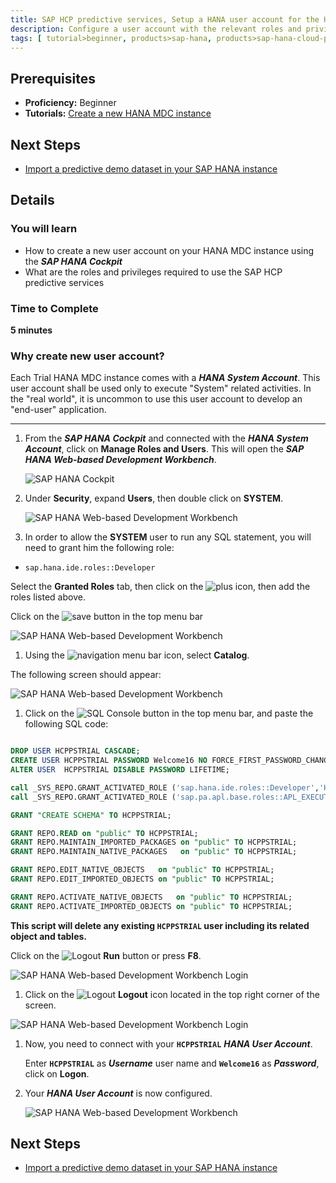 ```yaml
---
title: SAP HCP predictive services, Setup a HANA user account for the HCP predictive services
description: Configure a user account with the relevant roles and privileges to use the SAP HCP predictive services
tags: [ tutorial>beginner, products>sap-hana, products>sap-hana-cloud-platform ]
---
```


## Prerequisites
  - **Proficiency:** Beginner
  - **Tutorials:** [Create a new HANA MDC instance](http://go.sap.com/developer/tutorials/hcpps-hana-create-mdc-instance.html)

## Next Steps
  - [Import a predictive demo dataset in your SAP HANA  instance](http://go.sap.com/developer/tutorials/hcpps-hana-dataset-import.html)

## Details
### You will learn
  - How to create a new user account on your HANA MDC instance using the ***SAP HANA Cockpit***
  - What are the roles and privileges required to use the SAP HCP predictive services

### Time to Complete
  **5 minutes**

### Why create new user account?
Each Trial HANA MDC instance comes with a ***HANA System Account***. This user account shall be used only to execute "System" related activities.
In the "real world", it is uncommon to use this user account to develop an "end-user" application.

---

1. From the ***SAP HANA Cockpit*** and connected with the ***HANA System Account***, click on **Manage Roles and Users**. This will open the ***SAP HANA Web-based Development Workbench***.

    ![SAP HANA Cockpit](1.png)

1. Under **Security**, expand **Users**, then double click on **SYSTEM**.

    ![SAP HANA Web-based Development Workbench](2-1.png)

1. In order to allow the **SYSTEM** user to run any SQL statement, you will need to grant him the following role:

  - `sap.hana.ide.roles::Developer`

  Select the **Granted Roles** tab, then click on the ![plus](0-plus.png) icon, then add the roles listed above.

  Click on the ![save](0-save.png) button in the top menu bar

  ![SAP HANA Web-based Development Workbench](3-1.png)

1. Using the ![navigation](0-navigation.png) menu bar icon, select **Catalog**.

  The following screen should appear:

  ![SAP HANA Web-based Development Workbench](4-1.png)

1. Click on the ![SQL Console](0-opensqlconsole.png) button in the top menu bar, and paste the following SQL code:

  ```sql

  DROP USER HCPPSTRIAL CASCADE;
  CREATE USER HCPPSTRIAL PASSWORD Welcome16 NO FORCE_FIRST_PASSWORD_CHANGE;
  ALTER USER  HCPPSTRIAL DISABLE PASSWORD LIFETIME;

  call _SYS_REPO.GRANT_ACTIVATED_ROLE ('sap.hana.ide.roles::Developer','HCPPSTRIAL');
  call _SYS_REPO.GRANT_ACTIVATED_ROLE ('sap.pa.apl.base.roles::APL_EXECUTE','HCPPSTRIAL');

  GRANT "CREATE SCHEMA" TO HCPPSTRIAL;

  GRANT REPO.READ on "public" TO HCPPSTRIAL;
  GRANT REPO.MAINTAIN_IMPORTED_PACKAGES on "public" TO HCPPSTRIAL;
  GRANT REPO.MAINTAIN_NATIVE_PACKAGES   on "public" TO HCPPSTRIAL;

  GRANT REPO.EDIT_NATIVE_OBJECTS   on "public" TO HCPPSTRIAL;
  GRANT REPO.EDIT_IMPORTED_OBJECTS on "public" TO HCPPSTRIAL;

  GRANT REPO.ACTIVATE_NATIVE_OBJECTS   on "public" TO HCPPSTRIAL;
  GRANT REPO.ACTIVATE_IMPORTED_OBJECTS on "public" TO HCPPSTRIAL;
  ```

  **This script will delete any existing `HCPPSTRIAL` user including its related object and tables.**

  Click on the ![Logout](0-run.png) **Run** button or press **F8**.

  ![SAP HANA Web-based Development Workbench Login](5-1.png)

1. Click on the ![Logout](0-logout.png) **Logout** icon located in the top right corner of the screen.

  ![SAP HANA Web-based Development Workbench Login](7-1.png)

1. Now, you need to connect with your **`HCPPSTRIAL`** ***HANA User Account***.

    Enter **`HCPPSTRIAL`** as ***Username*** user name and **`Welcome16`** as ***Password***, click on **Logon**.

1. Your ***HANA User Account*** is now configured.

    ![SAP HANA Web-based Development Workbench](9.png)

## Next Steps
  - [Import a predictive demo dataset in your SAP HANA  instance](http://go.sap.com/developer/tutorials/hcpps-hana-dataset-import.html)
